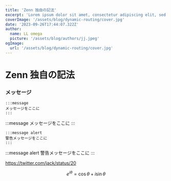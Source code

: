 ```yaml
---
title: 'Zenn 独自の記法'
excerpt: 'Lorem ipsum dolor sit amet, consectetur adipiscing elit, sed do eiusmod tempor incididunt ut labore et dolore magna aliqua. Praesent elementum facilisis leo vel fringilla est ullamcorper eget. At imperdiet dui accumsan sit amet nulla facilities morbi tempus.'
coverImage: '/assets/blog/dynamic-routing/cover.jpg'
date: '2023-09-26T17:44:07.322Z'
author:
  name: LL omega
  picture: '/assets/blog/authors/jj.jpeg'
ogImage:
  url: '/assets/blog/dynamic-routing/cover.jpg'
---
```


# Zenn 独自の記法

### メッセージ

```
:::message
メッセージをここに
:::
```

:::message
メッセージをここに
:::

```
:::message alert
警告メッセージをここに
:::
```

:::message alert
警告メッセージをここに
:::

https://twitter.com/jack/status/20

$$
e^{i\theta} = \cos\theta + i\sin\theta
$$